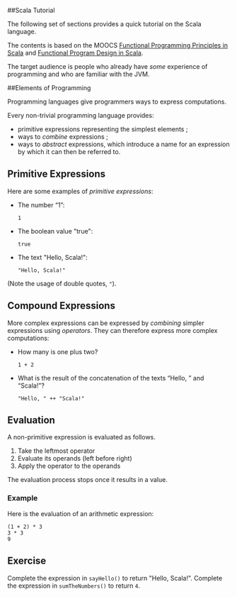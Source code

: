 
 ##Scala Tutorial

 The following set of sections provides a quick tutorial on the Scala language.

 The contents is based on the MOOCS [Functional Programming Principles in Scala](https://www.coursera.org/learn/progfun1/home)
 and [Functional Program Design in Scala](https://www.coursera.org/learn/progfun2/home).

 The target audience is people who already have *some* experience of programming and who are familiar with
 the JVM.

 ##Elements of Programming

 Programming languages give programmers ways to express computations.

 Every non-trivial programming language provides:

  - primitive expressions representing the simplest elements ;
  - ways to *combine* expressions ;
  - ways to *abstract* expressions, which introduce a name for an expression by which it can then be referred to.

 ## Primitive Expressions

 Here are some examples of *primitive expressions*:

  - The number “1”:

    `1`
 
  - The boolean value "true":

    `true`
 
  - The text "Hello, Scala!":

    `"Hello, Scala!"`
 
 (Note the usage of double quotes, `"`).

 ## Compound Expressions 

 More complex expressions can be expressed by *combining* simpler expressions
 using *operators*. They can therefore express more complex computations:

  - How many is one plus two?

    `1 + 2`
 
  - What is the result of the concatenation of the texts “Hello, ” and “Scala!”?

    `"Hello, " ++ "Scala!"`
 
 ## Evaluation 

 A non-primitive expression is evaluated as follows.

  1. Take the leftmost operator
  2. Evaluate its operands (left before right)
  3. Apply the operator to the operands

  The evaluation process stops once it results in a value.

 ### Example

 Here is the evaluation of an arithmetic expression:

    (1 + 2) * 3
    3 * 3
    9
 
 ## Exercise
 
Complete the expression in `sayHello()` to return "Hello, Scala!".
Complete the expression in `sumTheNumbers()` to return `4`.
